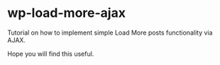 wp-load-more-ajax
=================

Tutorial on how to implement simple Load More posts functionality via AJAX.

Hope you will find this useful.

